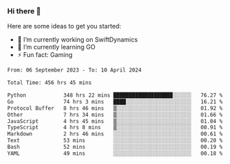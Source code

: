 ### Hi there 👋

Here are some ideas to get you started:

- 🔭 I’m currently working on SwiftDynamics
- 🌱 I’m currently learning GO
-  ⚡ Fun fact: Gaming
  
  <!--
- 👯 I’m looking to collaborate on ...
- 🤔 I’m looking for help with ...
- 💬 Ask me about ...
- 📫 How to reach me: ...
- 😄 Pronouns: ...
-->

<!--START_SECTION:waka-->

```txt
From: 06 September 2023 - To: 10 April 2024

Total Time: 456 hrs 45 mins

Python            348 hrs 22 mins ███████████████████░░░░░░   76.27 %
Go                74 hrs 3 mins   ████░░░░░░░░░░░░░░░░░░░░░   16.21 %
Protocol Buffer   8 hrs 46 mins   ▒░░░░░░░░░░░░░░░░░░░░░░░░   01.92 %
Other             7 hrs 34 mins   ▒░░░░░░░░░░░░░░░░░░░░░░░░   01.66 %
JavaScript        4 hrs 45 mins   ▒░░░░░░░░░░░░░░░░░░░░░░░░   01.04 %
TypeScript        4 hrs 8 mins    ▒░░░░░░░░░░░░░░░░░░░░░░░░   00.91 %
Markdown          2 hrs 46 mins   ░░░░░░░░░░░░░░░░░░░░░░░░░   00.61 %
Text              53 mins         ░░░░░░░░░░░░░░░░░░░░░░░░░   00.20 %
Bash              52 mins         ░░░░░░░░░░░░░░░░░░░░░░░░░   00.19 %
YAML              49 mins         ░░░░░░░░░░░░░░░░░░░░░░░░░   00.18 %
```

<!--END_SECTION:waka-->
